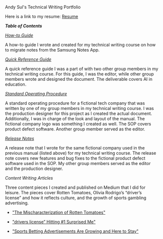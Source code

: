 Andy Sul's Technical Writing Portfolio

Here is a link to my resume: [Resume](https://github.com/skym97/Portfolio/blob/main/Resume.pdf)

***Table of Contents***

*[How-to Guide](https://github.com/skym97/Portfolio/blob/main/How%20to%20Guide.pdf)*									

A how-to guide I wrote and created for my technical writing course on how to migrate notes from the Samsung Notes App.

*[Quick Reference Guide](https://github.com/skym97/Portfolio/blob/main/Quick%20Reference%20Guide.pdf)*								

A quick reference guide I was a part of with two other group members in my technical writing course. For this guide, I was the editor, while other group members wrote and designed the document. The deliverable covers AI in education. 

*[Standard Operating Procedure](https://github.com/skym97/Portfolio/blob/main/Standard%20Operating%20Procedure.pdf)*

A standard operating procedure for a fictional tech company that was written by one of my group members in my technical writing course. I was the production designer for this project as I created the actual document. Additionally, I was in charge of the look and layout of the manual. The fictional company logo was something I created as well. The SOP covers product defect software. Another group member served as the editor.

*[Release Notes](https://github.com/skym97/Portfolio/blob/main/Release%20Note.pdf)*

A release note that I wrote for the same fictional company used in the previous manual (listed above) for my technical writing course. The release note covers new features and bug fixes to the fictional product defect software used in the SOP. My other group members served as the editor and the production designer. 

*Content Writing Articles*								

Three content pieces I created and published on Medium that I did for leisure. The pieces cover Rotten Tomatoes, Olivia Rodrigo’s “driver’s license” and how it reflects culture, and the growth of sports gambling advertising. 

* ["The Mischaracterization of Rotten Tomatoes"](https://asul.medium.com/the-mischaracterization-of-rotten-tomatoes-3918f1669a29)

* ["drivers license” Hitting #1 Surprised Me"](https://asul.medium.com/why-drivers-license-hitting-1-surprised-me-d872c23f5d4)

* ["Sports Betting Advertisements Are Growing and Here to Stay"](https://asul.medium.com/sports-betting-advertisements-are-growing-and-here-to-stay-913ac8b58065)
